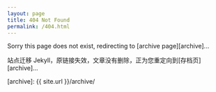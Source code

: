 ```yaml
---
layout: page
title: 404 Not Found
permalink: /404.html
---
```


Sorry this page does not exist, redirecting to [archive page][archive]...

站点迁移 Jekyll，原链接失效，文章没有删除，正为您重定向到[存档页][archive]...

[archive]:      {{ site.url }}/archive/
